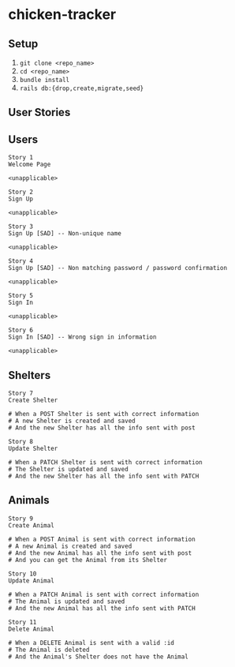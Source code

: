 # chicken-tracker
## Setup
1. `git clone <repo_name>`
2. `cd <repo_name>`
3. `bundle install`
4. `rails db:{drop,create,migrate,seed}`

## User Stories
## Users
```
Story 1
Welcome Page

<unapplicable>
```
```
Story 2
Sign Up

<unapplicable>
```
```
Story 3
Sign Up [SAD] -- Non-unique name

<unapplicable>
```
```
Story 4
Sign Up [SAD] -- Non matching password / password confirmation

<unapplicable>
```
```
Story 5
Sign In

<unapplicable>
```
```
Story 6
Sign In [SAD] -- Wrong sign in information

<unapplicable>
```
## Shelters
```
Story 7
Create Shelter

# When a POST Shelter is sent with correct information
# A new Shelter is created and saved
# And the new Shelter has all the info sent with post
```
```
Story 8
Update Shelter

# When a PATCH Shelter is sent with correct information
# The Shelter is updated and saved
# And the new Shelter has all the info sent with PATCH
```
## Animals
```
Story 9
Create Animal

# When a POST Animal is sent with correct information
# A new Animal is created and saved
# And the new Animal has all the info sent with post
# And you can get the Animal from its Shelter
```
```
Story 10
Update Animal

# When a PATCH Animal is sent with correct information
# The Animal is updated and saved
# And the new Animal has all the info sent with PATCH
```
```
Story 11
Delete Animal

# When a DELETE Animal is sent with a valid :id
# The Animal is deleted
# And the Animal's Shelter does not have the Animal
```